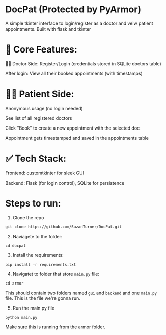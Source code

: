 # DocPat (Protected by PyArmor)
A simple tkinter interface to login/register as a doctor and veiw patient appointments. Built with flask and tkinter

# 📌 Core Features:
👨‍⚕️ Doctor Side:
Register/Login (credentials stored in SQLite doctors table)

After login: View all their booked appointments (with timestamps)

# 🧑‍💼 Patient Side:
Anonymous usage (no login needed)

See list of all registered doctors

Click "Book" to create a new appointment with the selected doc

Appointment gets timestamped and saved in the appointments table

# ✅ Tech Stack:
Frontend: customtkinter for sleek GUI

Backend: Flask (for login control), SQLite for persistence

# Steps to run:
1. Clone the repo
```
git clone https://github.com/SuzanTurner/DocPat.git
```
2. Naviagete to the folder:
```
cd docpat
```

3. Install the requirements:
```
pip install -r requirements.txt
```

4. Navigatet to folder that store `main.py` file:
```
cd armor
```
This should contain two folders named `gui` and `backend` and one `main.py` file. This is the file we're gonna run.

5. Run the main.py file
```
python main.py
```

Make sure this is running from the armor folder. 


